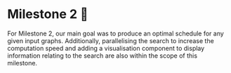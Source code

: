 # Milestone 2 🏁
For Milestone 2, our main goal was to produce an optimal schedule for any given input graphs. Additionally, parallelising the search to increase the computation speed and adding a visualisation component to display information relating to the search are also within the scope of this milestone. 

